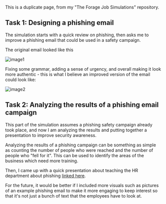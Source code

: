 This is a duplicate page, from my "The Forage Job Simulations" repository.

## Task 1: Designing a phishing email 

The simulation starts with a quick review on phishing, then asks me to
improve a phishing email that could be used in a safety campaign.

The original email looked like this

![image1](https://github.com/user-attachments/assets/09f96246-1685-4151-b945-259746b20d2b)


Fixing some grammar, adding a sense of urgency, and overall making it look more authentic - this is what I believe an improved version of the email could look like:

![image2](https://github.com/user-attachments/assets/d4c5c491-844e-4952-9a54-41cc7983e5cb)


## Task 2: Analyzing the results of a phishing email campaign

This part of the simulation assumes a phishing safety campaign already
took place, and now I am analyzing the results and putting together a
presentation to improve security awareness.

Analyzing the results of a phishing campaign can be something as simple
as counting the number of people who were reached and the number of
people who "fell for it". This can be used to identify the areas of the
business which need more training.

Then, I came up with a quick presentation about teaching the HR
department about phishing [linked
here](https://docs.google.com/presentation/d/1Z09cHT1KuHFMbWuMYQ0E6LulhlsCWGUA/edit?usp=drive_link&ouid=106467889851699668673&rtpof=true&sd=true).

For the future, it would be better if I included more visuals such as
pictures of an example phishing email to make it more engaging to keep interest so that it's not just a bunch of
text that the employees have to look at.
